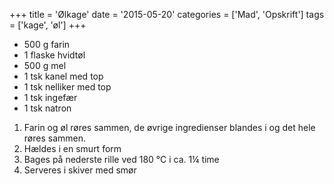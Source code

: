 +++
title = 'Ølkage'
date = '2015-05-20'
categories = ['Mad', 'Opskrift']
tags = ['kage', 'øl']
+++

- 500 g farin
- 1 flaske hvidtøl
- 500 g mel
- 1 tsk kanel med top
- 1 tsk nelliker med top
- 1 tsk ingefær
- 1 tsk natron

1. Farin og øl røres sammen, de øvrige ingredienser blandes i og det hele røres sammen.
2. Hældes i en smurt form
3. Bages på nederste rille ved 180 °C i ca. 1¼ time
4. Serveres i skiver med smør

